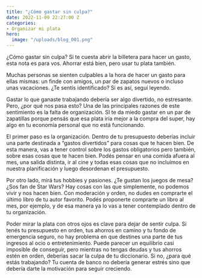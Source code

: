 ```yaml
---
title: "¿Cómo gastar sin culpa?"
date: 2022-11-09 22:27:00 Z
categories:
- Organizar mi plata
hero:
  image: "/uploads/blog_001.png"
---
```


¿Cómo gastar sin culpa? Si te cuesta abrir la billetera para hacer un gasto, esta nota es para vos. Ahorrar está bien, pero usar tu plata también.

Muchas personas se sienten culpables a la hora de hacer un gasto para ellas mismas: un finde con amigos, un par de zapatos nuevos o incluso unas vacaciones. ¿Te sentís identificado? Si es así, seguí leyendo.

Gastar lo que ganaste trabajando debería ser algo divertido, no estresante. Pero, ¿por qué nos pasa esto? Una de las principales razones de este sentimiento es la falta de organización. SI te da miedo gastar en un par de zapatillas porque pensás que esa plata iría mejor a la compra del super, hay algo en tu economía personal que no está funcionando. 

El primer paso es la organización. Dentro de tu presupuesto deberías incluir una parte destinada a “gastos divertidos” para cosas que te hacen bien. De esta manera, vas a tener control sobre los gastos obligatorios pero también, sobre esas cosas que te hacen bien. Podés pensar en una comida afuera al mes, una salida distinta, ir al cine y todas esas cosas que no incluímos en nuestra planificación y luego desordenan el presupuesto. 

Por otro lado, mirá tus hobbies y pasiones. ¿Te gustan los juegos de mesa? ¿Sos fan de Star Wars? Hay cosas con las que simplemente, no podemos vivir y nos hacen bien. Con moderación y orden, no dudes en comprarte el último libro de tu autor favorito. Podés proponerte comprarte un libro al mes, por ejemplo, y de esa manera ya lo vas a tener contemplado dentro de tu organización. 

Poder mirar la plata con otros ojos es clave para dejar de sentir culpa. Si tenés tu presupuesto en orden, tus ahorros en camino y tu fondo de emergencia seguro, no hay problema en que destines una parte de tus ingresos al ocio o entretenimiento. Puede parecer un equilibrio casi imposible de conseguir, pero mientras no tengas deudas y tus ahorros estén en orden, deberías sacar la culpa de tu diccionario. Si no, ¿para qué estás trabajando? Tu cuenta de banco no debería generar estrés sino que debería darte la motivación para seguir creciendo.